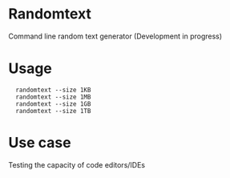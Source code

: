 # Randomtext 
Command line random text generator (Development in progress)

# Usage
```
  randomtext --size 1KB
  randomtext --size 1MB
  randomtext --size 1GB
  randomtext --size 1TB
 ```
 
 # Use case
 Testing the capacity of code editors/IDEs
 
